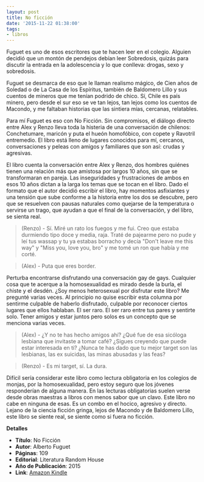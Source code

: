 ```yaml
---
layout: post
title: No ficción
date: '2015-11-22 01:38:00'
tags:
- libros
---
```


Fuguet es uno de esos escritores que te hacen leer en el colegio. Alguien decidió que un montón de pendejos debían leer Sobredosis, quizás para discutir la entrada en la adolescencia y lo que conlleva: drogas, sexo y sobredosis.

Fuguet se desmarca de eso que le llaman realismo mágico, de Cien años de Soledad o de La Casa de los Espíritus, también de Baldomero Lillo y sus cuentos de mineros que me tenían podrido de chico. Sí, Chile es país minero, pero desde el sur eso se ve tan lejos, tan lejos como los cuentos de Macondo, y me faltaban historias que las sintiera mías, cercanas, relatables.

Para mí Fuguet es eso con No Ficción. Sin compromisos, el diálogo directo entre Alex y Renzo lleva toda la histeria de una conversación de chilenos: Conchetumare, maricón y puta el hueón homofóbico, con copete y Ravotril entremedio. El libro está lleno de lugares conocidos para mí, cercanos, conversaciones y peleas con amigos y familiares que son así: crudas y agresivas.

El libro cuenta la conversación entre Alex y Renzo, dos hombres quiénes tienen una relación más que amistosa por largos 10 años, sin que se transformaran en pareja. Las inseguridades y frustraciones de ambos en esos 10 años dictan a la larga los temas que se tocan en el libro. Dado el formato que el autor decidió escribir el libro, hay momentos asfixiantes y una tensión que sube conforme a la historia entre los dos se descubre, pero que se resuelven con pausas naturales como quejarse de la temperatura o servirse un trago, que ayudan a que el final de la conversación, y del libro, se sienta real.

>(Renzo) - Sí. Miré un rato los fuegos y me fui. Creo que estaba durmiendo tipo doce y media, raja. Traté de pajearme pero no pude y leí tus wassap y tu ya estabas borracho y decía "Don't leave me this way" y "Miss you, love you, bro" y me tomé un ron que había y me corté.

>(Alex) - Puta que eres border.

Perturba encontrarse disfrutando una conversación gay de gays. Cualquier cosa que te acerque a la homosexualidad es mirado desde la burla, el chiste y el desdén. ¿Soy menos heterosexual por disfrutar este libro? Me pregunté varias veces. Al principio no quise escribir esta columna por sentirme culpable de haberlo disfrutado, culpable por reconocer ciertos lugares que ellos hablaban. El ser raro. El ser raro entre tus pares y sentirte solo. Tener amigos y estar juntos pero solos es un concepto que se menciona varias veces.

>(Alex) - ¿Y no te has hecho amigos ahí? ¿Qué fue de esa sicóloga lesbiana que invitaste a tomar café? ¿Sigues creyendo que puede estar interesada en ti? ¿Nunca te has dado que tu mejor target son las lesbianas, las ex suicidas, las minas abusadas y las feas?

>(Renzo) - Es mi target, sí. La dura.

Difícil sería considerar este libro como lectura obligatoria en los colegios de monjas, por la homosexualidad, pero estoy seguro que los jóvenes responderían de alguna manera. En las lecturas obligatorias suelen verse desde obras maestras a libros con menos sabor que un clavo. Este libro no cabe en ninguna de esas. Es un combo en el hocico, agresivo y directo. Lejano de la ciencia ficción gringa, lejos de Macondo y de Baldomero Lillo, este libro se siente real, se siente como si fuera no ficción.

**Detalles**

- **Título**: No Ficción
- **Autor**: Alberto Fuguet
- **Páginas**: 109
- **Editorial**: Literatura Random House
- **Año de Publicación**: 2015
- **Link**: [Amazon Kindle](https://www.amazon.com/No-Ficci%C3%B3n-Spanish-Alberto-Fuguet-ebook/dp/B016X1NM3Q/)
